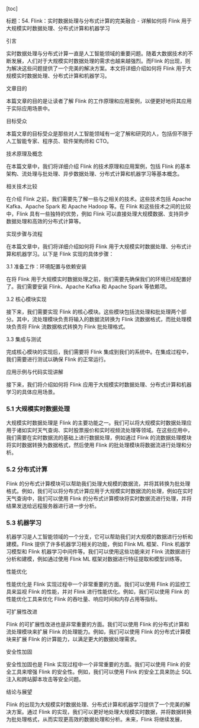 
[toc]                    
                
                
标题：54. Flink：实时数据处理与分布式计算的完美融合 - 详解如何将 Flink 用于大规模实时数据处理、分布式计算和机器学习

引言

实时数据处理与分布式计算一直是人工智能领域的重要问题。随着大数据技术的不断发展，人们对于大规模实时数据处理的需求也越来越强烈。而Flink 的出现，则为解决这些问题提供了一个完美的解决方案。本文将详细介绍如何将 Flink 用于大规模实时数据处理、分布式计算和机器学习。

文章目的

本篇文章的目的是让读者了解 Flink 的工作原理和应用案例，以便更好地将其应用于实际应用场景中。

目标受众

本篇文章的目标受众是那些对人工智能领域有一定了解和研究的人，包括但不限于人工智能专家、程序员、软件架构师和 CTO。

技术原理及概念

在本篇文章中，我们将详细介绍 Flink 的技术原理和应用案例，包括 Flink 的基本架构、流处理与批处理、异步数据处理、分布式计算和机器学习等基本概念。

相关技术比较

在介绍 Flink 之前，我们需要先了解一些与之相关的技术。这些技术包括 Apache Kafka、Apache Spark 和 Apache Hadoop 等。在 Flink 和这些技术之间的比较中，Flink 具有一些独特的优势，例如 Flink 可以直接处理大规模数据、支持异步数据处理和高效的分布式计算等。

实现步骤与流程

在本篇文章中，我们将详细介绍如何将 Flink 用于大规模实时数据处理、分布式计算和机器学习。以下是 Flink 实现的具体步骤：

3.1 准备工作：环境配置与依赖安装

在将 Flink 用于大规模实时数据处理之前，我们需要先确保我们的环境已经配置好了。我们需要安装 Flink、Apache Kafka 和 Apache Spark 等依赖项。

3.2 核心模块实现

接下来，我们需要实现 Flink 的核心模块。这些模块包括流处理和批处理两个部分。其中，流处理模块负责将输入的数据流转换为 Flink 流数据格式，而批处理模块负责将 Flink 流数据格式转换为 Flink 批处理格式。

3.3 集成与测试

完成核心模块的实现后，我们需要将 Flink 集成到我们的系统中。在集成过程中，我们需要进行测试以确保 Flink 的正常运行。

应用示例与代码实现讲解

接下来，我们将介绍如何将 Flink 应用于大规模实时数据处理、分布式计算和机器学习的具体应用场景。

### 5.1 大规模实时数据处理

大规模实时数据处理是 Flink 的主要功能之一。我们可以将大规模实时数据处理应用于诸如实时天气查询、实时股票报价和实时视频流处理等领域。在这些应用中，我们需要在实时数据流的基础上进行数据处理，例如通过 Flink 的流数据处理模块将实时数据转换为数据格式，然后使用 Flink 的批处理模块将数据流进行处理和分析。

### 5.2 分布式计算

Flink 的分布式计算模块可以帮助我们处理大规模的数据流，并将其转换为批处理格式。例如，我们可以将分布式计算应用于大规模实时数据流的处理，例如在实时天气查询中，我们可以使用 Flink 的分布式计算模块将实时数据流进行处理，并将结果发送给远程服务器进行进一步分析。

### 5.3 机器学习

机器学习是人工智能领域的一个分支，它可以帮助我们对大规模的数据进行分析和建模。Flink 提供了许多机器学习相关的功能，例如 Flink ML 框架、Flink 机器学习模型和 Flink 机器学习中间件等。我们可以使用这些功能来对 Flink 流数据进行分析和建模，例如通过使用 Flink ML 框架对数据进行特征提取和模型训练等。

性能优化

性能优化是 Flink 实现过程中一个非常重要的方面。我们可以使用 Flink 的监控工具来监视 Flink 的性能，并对 Flink 进行性能优化。例如，我们可以使用 Flink 的性能优化工具来优化 Flink 的吞吐量、响应时间和内存占用等指标。

可扩展性改进

Flink 的可扩展性改进也是非常重要的方面。我们可以使用 Flink 的分布式计算和流处理模块来扩展 Flink 的处理能力。例如，我们可以使用 Flink 的分布式计算模块来扩展 Flink 的计算能力，以满足更大的数据处理需求。

安全性加固

安全性加固也是 Flink 实现过程中一个非常重要的方面。我们可以使用 Flink 的安全工具来增强 Flink 的安全性。例如，我们可以使用 Flink 的安全工具来防止 SQL 注入和跨站脚本攻击等安全问题。

结论与展望

Flink 的出现为大规模实时数据处理、分布式计算和机器学习提供了一个完美的解决方案。通过 Flink 的实现，我们可以更好地处理大规模实时数据，并将数据转换为批处理格式，从而实现更高效的数据处理和分析。未来，Flink 将继续发展，

